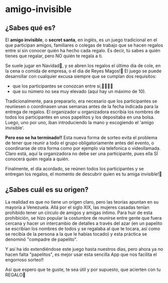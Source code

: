 # amigo-invisible

## ¿Sabes qué es?

El **amigo invisible**, o **secret santa**, en inglés, es un juego tradicional en el que participan amigos, familiares o colegas de trabajo que se hacen regalos entre sí sin conocer quién ha hecho cada regalo. Es decir, tú sabes a quién tienes que regalar, pero NO quién te regala a ti. 

Se suele jugar en Navidad🎄, y se abren los regalos el último dia de cole, en la cena o comida de empresa, o el dia de Reyes Magos!🤴 El juego se puede desarrollar con cualquier excusa siempre que se cumplan dos requisitos:

- que los participantes se conozcan entre sí,👨‍👨‍👧‍👧
- que su número no sea muy elevado (aqui hay un máximo de 10).

Tradicionalmente, para prepararlo, era necesario que los participantes se reuniesen o coordinasen unas semanas antes de la fecha indicada para la entrega de regalos. El organizador u organizadora escribía los nombres de todos los participantes en unos papelitos y los depositaba en una bolsa. Luego, uno por uno, iban introduciendo la mano y escogiendo el 'amigo invisible'. 

**Pero eso se ha terminado!!** Esta nueva forma de sorteo evita el problema de tener que reunir a todo el grupo obligatoriamente antes del evento, o coordinarse de otra forma como por ejemplo via telefonica o videollamada. Claro está, aquí la organizadora no debe ser una participante, pues ella SÍ conocerá quién regala a quién.

Finalmente, el día acordado, se reúnen todos los participantes y se entregan los regalos, el momento de descubrir quien es tu amiga invisible!🙈

## ¿Sabes cuál es su origen?

La realidad es que no tiene un origen claro, pero las teorías apuntan en su mayoría a Venezuela. Allá por el siglo XIX, las mujeres casadas tenían prohibido tener un círculo de amigos y amigas íntimo. Para huir de esta prohibición, se hizo popular la costumbre de reunirse entre gente que fuera cercana y hacer un intercambio de detalles a través del azar (en un papelito se escribían los nombres de todos y se regalaba al que te tocara, así como se recibía de la persona a la que le habías tocado) y esta práctica se denominó "compadre de papelito".

Y así ha ido extendiéndose este juego hasta nuestros dias, pero ahora ya no hacen falta "papelitos", es mejor usar esta sencilla App que nos facilita el engorroso sorteo!!

Así que espero que te guste, te sea útil y por supuesto, que acierten con tu REGALO🎁


